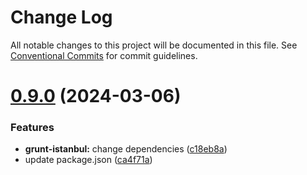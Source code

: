 # Change Log

All notable changes to this project will be documented in this file.
See [Conventional Commits](https://conventionalcommits.org) for commit guidelines.

# [0.9.0](https://github.com/jimwong666/FFEcoverage/compare/@jimwong/grunt-istanbul@0.8.10...@jimwong/grunt-istanbul@0.9.0) (2024-03-06)


### Features

* **grunt-istanbul:** change dependencies ([c18eb8a](https://github.com/jimwong666/FFEcoverage/commit/c18eb8ac084c0ab7f69e4861a0c39039f9a056a8))
* update package.json ([ca4f71a](https://github.com/jimwong666/FFEcoverage/commit/ca4f71ac251cddc2bb5d009590cbfe1363eca6b9))
